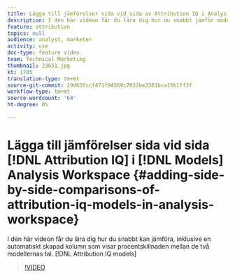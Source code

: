 ```yaml
---
title: Lägga till jämförelser sida vid sida av Attribution IQ i Analysis Workspace
description: I den här videon får du lära dig hur du snabbt jämför modellerna, inklusive en automatiskt skapad kolumn som visar procentskillnaden mellan de två modellernas tal.
feature: attribution
topics: null
audience: analyst, marketer
activity: use
doc-type: feature video
team: Technical Marketing
thumbnail: 23651.jpg
kt: 1705
translation-type: tm+mt
source-git-commit: 29d63fccf471f94569c7632be3361bca15b1ff3f
workflow-type: tm+mt
source-wordcount: '64'
ht-degree: 0%

---
```



# Lägga till jämförelser sida vid sida [!DNL Attribution IQ] i [!DNL Models] Analysis Workspace {#adding-side-by-side-comparisons-of-attribution-iq-models-in-analysis-workspace}

I den här videon får du lära dig hur du snabbt kan jämföra, inklusive en automatiskt skapad kolumn som visar procentskillnaden mellan de två modellernas tal. [!DNL Attribution IQ models]

>[!VIDEO](https://video.tv.adobe.com/v/23651/?quality=12)
